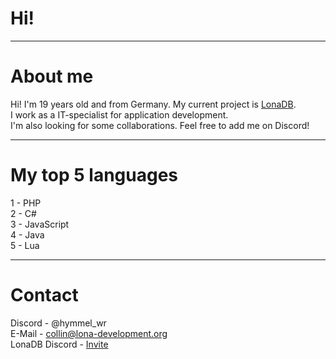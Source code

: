 # Hi!
---
# About me
Hi! I'm 19 years old and from Germany. My current project is [LonaDB](https://lona-development.org).<br />
I work as a IT-specialist for application development.<br />
I'm also looking for some collaborations. Feel free to add me on Discord!<br />

---
# My top 5 languages
1 - PHP<br />
2 - C#<br />
3 - JavaScript<br />
4 - Java<br />
5 - Lua

---
# Contact
Discord - @hymmel_wr<br />
E-Mail - collin@lona-development.org<br />
LonaDB Discord - [Invite](https://discord.gg/tBWVGQt8sP)
